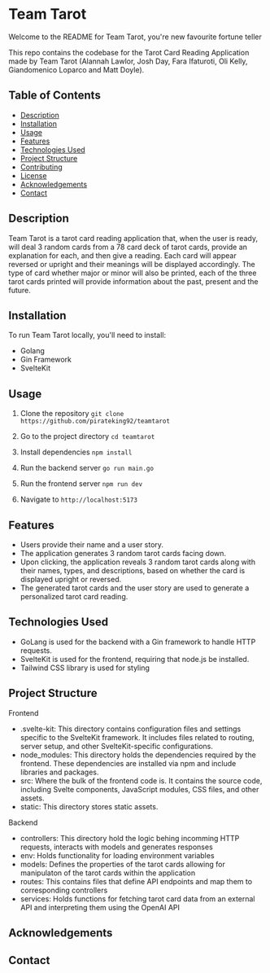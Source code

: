 <h1>Team Tarot</h1>

Welcome to the README for Team Tarot, you're new favourite fortune teller

This repo contains the codebase for the Tarot Card Reading 
Application made by Team Tarot (Alannah Lawlor, Josh Day, Fara Ifaturoti, Oli Kelly,
Giandomenico Loparco and Matt Doyle).

## Table of Contents

- [Description](#description)
- [Installation](#installation)
- [Usage](#usage)
- [Features](#features)
- [Technologies Used](#technologies-used)
- [Project Structure](#project-structure)
- [Contributing](#contributing)
- [License](#license)
- [Acknowledgements](#acknowledgements)
- [Contact](#contact)

## Description
Team Tarot is a tarot card reading application that, when the user is ready, will deal 3 random cards from a 78 card deck of tarot cards, provide an explanation for each, and then give a reading. Each card will appear reversed or upright and their meanings will be displayed accordingly. The type of card whether major or minor will also be printed, each of the three tarot cards printed will provide information about the past, present and the future.

## Installation
To run Team Tarot locally, you'll need to install:

- Golang 
- Gin Framework 
- SvelteKit 


## Usage
1. Clone the repository `git clone https://github.com/pirateking92/teamtarot` 

2. Go to the project directory `cd teamtarot`

3. Install dependencies `npm install`

4. Run the backend server `go run main.go`

5. Run the frontend server `npm run dev`

6. Navigate to `http://localhost:5173` 

## Features
- Users provide their name and a user story.
- The application generates 3 random tarot cards facing down.
- Upon clicking, the application reveals 3 random tarot cards along with their names, types, and descriptions, based on whether the card is displayed upright or reversed.
- The generated tarot cards and the user story are used to generate a personalized tarot card reading.


## Technologies Used
- GoLang is used for the backend with a Gin framework to handle HTTP requests.
- SvelteKit is used for the frontend, requiring that node.js be installed.
- Tailwind CSS library is used for styling

## Project Structure 
Frontend 
- .svelte-kit: This directory contains configuration files and settings specific to the SvelteKit framework. It includes files related to routing, server setup, and other SvelteKit-specific configurations.
- node_modules: This directory holds the dependencies required by the frontend. These dependencies are installed via npm and include libraries and packages.
- src: Where the bulk of the frontend code is. It contains the source code, including Svelte components, JavaScript modules, CSS files, and other assets.
- static: This directory stores static assets.

Backend 
- controllers: This directory hold the logic behing incomming HTTP requests, interacts with models and generates responses 
- env: Holds functionality for loading environment variables
- models: Defines the properties of the tarot cards allowing for manipulaton of the tarot cards within the application 
- routes: This contains files that define API endpoints and map them to corresponding controllers 
- services: Holds functions for fetching tarot card data from an external API and interpreting them using the OpenAI API 



## Acknowledgements



## Contact


